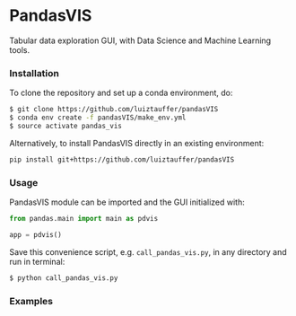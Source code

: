 # PandasVIS
Tabular data exploration GUI, with Data Science and Machine Learning tools.

### Installation
To clone the repository and set up a conda environment, do:

```bash
$ git clone https://github.com/luiztauffer/pandasVIS
$ conda env create -f pandasVIS/make_env.yml
$ source activate pandas_vis
```

Alternatively, to install PandasVIS directly in an existing environment:

```bash
pip install git+https://github.com/luiztauffer/pandasVIS
```

### Usage

PandasVIS module can be imported and the GUI initialized with:
```python
from pandas.main import main as pdvis

app = pdvis()
```

Save this convenience script, e.g. `call_pandas_vis.py`, in any directory and run in terminal:
```bash
$ python call_pandas_vis.py
```

### Examples
